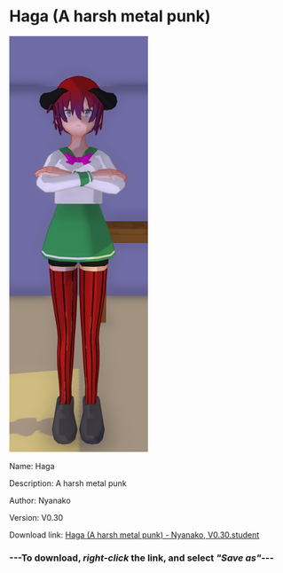 # Haga (A harsh metal punk)

<img src = "https://raw.githubusercontent.com/Arbiter1223/Daigaku-Gurashi-Custom-Students/master/Students/Files/Haga%20(A%20harsh%20metal%20punk).png">

Name: Haga

Description: A harsh metal punk

Author: Nyanako

Version: V0.30

Download link: <a href="https://raw.githubusercontent.com/Arbiter1223/Daigaku-Gurashi-Custom-Students/master/Students/Files/Haga%20(A%20harsh%20metal%20punk)%20-%20Nyanako%2C%20V0.30.student">Haga (A harsh metal punk) - Nyanako, V0.30.student</a>

### ---**To download, _right-click_ the link, and select _"Save as"_**---

